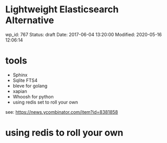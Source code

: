 # Lightweight Elasticsearch Alternative


wp_id: 767
Status: draft
Date: 2017-06-04 13:20:00
Modified: 2020-05-16 12:06:14


# tools

* Sphinx
* Sqlite FTS4
* bleve for golang
* xapian
* Whoosh for python
* using redis set to roll your own

see: https://news.ycombinator.com/item?id=8381858

# using redis to roll your own